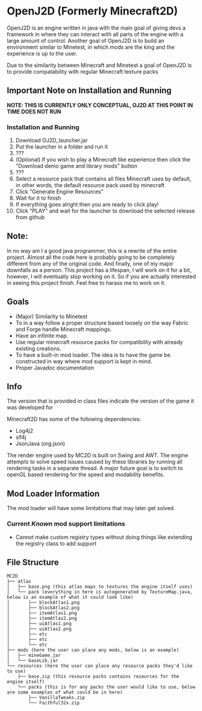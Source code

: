 # OpenJ2D (Formerly Minecraft2D)
OpenJ2D is an engine written in java with the main goal of giving devs a framework in where they can interact with all parts of the engine with a large amount of control. Another goal of OpenJ2D is to build an environment similar to Minetest, in which mods are the king and the experience is up to the user.


Due to the similarity between Minecraft and Minetest a goal of OpenJ2D is to provide compatability with regular Minecraft texture packs

## Important Note on Installation and Running
**NOTE: THIS IS CURRENTLY ONLY CONCEPTUAL, OJ2D AT THIS POINT IN TIME DOES NOT RUN**

### Installation and Running
1. Download OJ2D_launcher.jar
2. Put the launcher in a folder and run it
3. ???
4. (Optional) If you wish to play a Minecraft like experience then click the "Download demo game and library mods" button
5. ???
6. Select a resource pack that contains all files Minecraft uses by default, in other words, the default resource pack used by minecraft
7. Click "Generate Engine Resources"
8. Wait for it to finish
9. If everything goes alright then you are ready to click play!
10. Click "PLAY" and wait for the launcher to download the selected release from github

## Note:
In no way am I a good java programmer, this is a rewrite of the entire project. Almost all the code here is probably going to be completely different from any of the original code.
And finally, one of my major downfalls as a person. This project has a lifespan, I will work on it for a bit, however, I will eventually stop working on it. So if you are actually interested in seeing this project finish. Feel free to harass me to work on it.

## Goals
- (Major) Similarity to Minetest
- To in a way follow a proper structure based loosely on the way Fabric and Forge handle Minecraft mappings.
- Have an infinite map.
- Use regular minecraft resource packs for compatibility with already existing creations.
- To have a built-in mod loader. The idea is to have the game be constructed in way where mod support is kept in mind.
- Proper Javadoc documentation

## Info
The version that is provided in class files indicate the version of the game it was developed for


Minecraft2D has some of the following dependencies:
- Log4j2
- slf4j
- JsonJava (org.json)

The render engine used by MC2D is built on Swing and AWT. The engine attempts to solve speed issues caused by these libraries by running all rendering tasks in a separate thread. A major future goal is to switch to openGL based rendering for the speed and modability benefits.

## Mod Loader Information
The mod loader will have some limitations that may later get solved.

### Current ***Known*** mod support limitations
- Cannot make custom registry types without doing things like extending the registry class to add support

## File Structure
```
MC2D
├── atlas
│   ├── base.png (this atlas maps to textures the engine itself uses)
│   └── pack (everything in here is autogenerated by TextureMap.java, below is an example of what it could look like)
│       ├── blockAtlas1.png
│       ├── blockAtlas2.png
│       ├── itemAtlas1.png
│       ├── itemAtlas2.png
│       ├── uiAtlas1.png
│       ├── uiAtlas2.png
│       ├── etc
│       ├── etc
│       └── etc
├── mods (here the user can place any mods, below is an example)
│   ├── mineGame.jar
│   └── baseLib.jar
└── resources (here the user can place any resource packs they'd like to use)
    ├── base.zip (this resource packs contains resources for the engine itself)
    └── packs (this is for any packs the user would like to use, below are some examples of what could be in here)
        ├── VanillaTweaks.zip
        └── Faithful32x.zip
```
